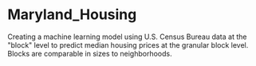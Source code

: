 # Maryland_Housing
Creating a machine learning model using U.S. Census Bureau data at the "block" level to predict median housing prices at the granular block level. Blocks are comparable in sizes to neighborhoods.
